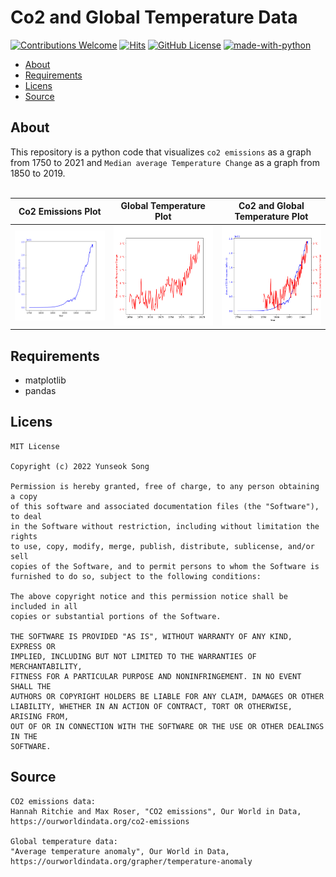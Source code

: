 # Co2 and Global Temperature Data
[![Contributions Welcome](https://img.shields.io/badge/contributions-welcome-brightgreen.svg?style=round)](https://github.com/yuyuyunseok/Co2-and-Global-temperature-Data/issues)
[![Hits](https://hits.seeyoufarm.com/api/count/incr/badge.svg?url=https%3A%2F%2Fgithub.com%2Fyuyuyunseok%2FCo2-and-Global-temperature-Data&count_bg=%23000000&title_bg=%23555555&icon=&icon_color=%23E7E7E7&title=hits&edge_flat=false)](https://hits.seeyoufarm.com)
[![GitHub License](https://img.shields.io/github/license/yuyuyunseok/Co2-and-Global-temperature-Data)](./LICENSE)
[![made-with-python](https://img.shields.io/badge/Made%20with-Python-1f425f.svg)](https://www.python.org/)

- [About](#about)<br>
- [Requirements](#requirements)<br>
- [Licens](#licens)<br>
- [Source](#source)<br>

## About
This repository is a python code that visualizes `co2 emissions` as a graph from 1750 to 2021 and `Median average Temperature Change` as a graph from 1850 to 2019.<br><br>

Co2 Emissions Plot|Global Temperature Plot|Co2 and Global Temperature Plot
---|---|---
![co2](img/co2_emissions.png)|![temperature](img/global_temperature.png)|![co2+temperature](img/co2_emissions_and_global_temperature.png)


## Requirements
- matplotlib
- pandas


## Licens
```
MIT License

Copyright (c) 2022 Yunseok Song

Permission is hereby granted, free of charge, to any person obtaining a copy
of this software and associated documentation files (the "Software"), to deal
in the Software without restriction, including without limitation the rights
to use, copy, modify, merge, publish, distribute, sublicense, and/or sell
copies of the Software, and to permit persons to whom the Software is
furnished to do so, subject to the following conditions:

The above copyright notice and this permission notice shall be included in all
copies or substantial portions of the Software.

THE SOFTWARE IS PROVIDED "AS IS", WITHOUT WARRANTY OF ANY KIND, EXPRESS OR
IMPLIED, INCLUDING BUT NOT LIMITED TO THE WARRANTIES OF MERCHANTABILITY,
FITNESS FOR A PARTICULAR PURPOSE AND NONINFRINGEMENT. IN NO EVENT SHALL THE
AUTHORS OR COPYRIGHT HOLDERS BE LIABLE FOR ANY CLAIM, DAMAGES OR OTHER
LIABILITY, WHETHER IN AN ACTION OF CONTRACT, TORT OR OTHERWISE, ARISING FROM,
OUT OF OR IN CONNECTION WITH THE SOFTWARE OR THE USE OR OTHER DEALINGS IN THE
SOFTWARE.
```


## Source
```
CO2 emissions data:
Hannah Ritchie and Max Roser, "CO2 emissions", Our World in Data, https://ourworldindata.org/co2-emissions

Global temperature data:
"Average temperature anomaly", Our World in Data, https://ourworldindata.org/grapher/temperature-anomaly
```
